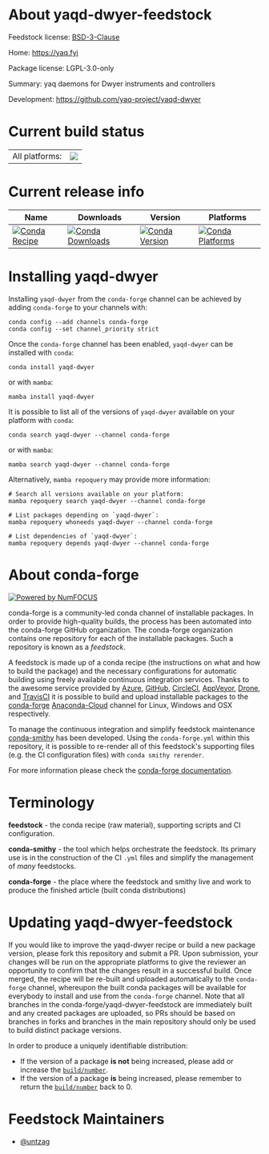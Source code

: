 About yaqd-dwyer-feedstock
==========================

Feedstock license: [BSD-3-Clause](https://github.com/conda-forge/yaqd-dwyer-feedstock/blob/main/LICENSE.txt)

Home: https://yaq.fyi

Package license: LGPL-3.0-only

Summary: yaq daemons for Dwyer instruments and controllers

Development: https://github.com/yaq-project/yaqd-dwyer

Current build status
====================


<table><tr><td>All platforms:</td>
    <td>
      <a href="https://dev.azure.com/conda-forge/feedstock-builds/_build/latest?definitionId=17186&branchName=main">
        <img src="https://dev.azure.com/conda-forge/feedstock-builds/_apis/build/status/yaqd-dwyer-feedstock?branchName=main">
      </a>
    </td>
  </tr>
</table>

Current release info
====================

| Name | Downloads | Version | Platforms |
| --- | --- | --- | --- |
| [![Conda Recipe](https://img.shields.io/badge/recipe-yaqd--dwyer-green.svg)](https://anaconda.org/conda-forge/yaqd-dwyer) | [![Conda Downloads](https://img.shields.io/conda/dn/conda-forge/yaqd-dwyer.svg)](https://anaconda.org/conda-forge/yaqd-dwyer) | [![Conda Version](https://img.shields.io/conda/vn/conda-forge/yaqd-dwyer.svg)](https://anaconda.org/conda-forge/yaqd-dwyer) | [![Conda Platforms](https://img.shields.io/conda/pn/conda-forge/yaqd-dwyer.svg)](https://anaconda.org/conda-forge/yaqd-dwyer) |

Installing yaqd-dwyer
=====================

Installing `yaqd-dwyer` from the `conda-forge` channel can be achieved by adding `conda-forge` to your channels with:

```
conda config --add channels conda-forge
conda config --set channel_priority strict
```

Once the `conda-forge` channel has been enabled, `yaqd-dwyer` can be installed with `conda`:

```
conda install yaqd-dwyer
```

or with `mamba`:

```
mamba install yaqd-dwyer
```

It is possible to list all of the versions of `yaqd-dwyer` available on your platform with `conda`:

```
conda search yaqd-dwyer --channel conda-forge
```

or with `mamba`:

```
mamba search yaqd-dwyer --channel conda-forge
```

Alternatively, `mamba repoquery` may provide more information:

```
# Search all versions available on your platform:
mamba repoquery search yaqd-dwyer --channel conda-forge

# List packages depending on `yaqd-dwyer`:
mamba repoquery whoneeds yaqd-dwyer --channel conda-forge

# List dependencies of `yaqd-dwyer`:
mamba repoquery depends yaqd-dwyer --channel conda-forge
```


About conda-forge
=================

[![Powered by
NumFOCUS](https://img.shields.io/badge/powered%20by-NumFOCUS-orange.svg?style=flat&colorA=E1523D&colorB=007D8A)](https://numfocus.org)

conda-forge is a community-led conda channel of installable packages.
In order to provide high-quality builds, the process has been automated into the
conda-forge GitHub organization. The conda-forge organization contains one repository
for each of the installable packages. Such a repository is known as a *feedstock*.

A feedstock is made up of a conda recipe (the instructions on what and how to build
the package) and the necessary configurations for automatic building using freely
available continuous integration services. Thanks to the awesome service provided by
[Azure](https://azure.microsoft.com/en-us/services/devops/), [GitHub](https://github.com/),
[CircleCI](https://circleci.com/), [AppVeyor](https://www.appveyor.com/),
[Drone](https://cloud.drone.io/welcome), and [TravisCI](https://travis-ci.com/)
it is possible to build and upload installable packages to the
[conda-forge](https://anaconda.org/conda-forge) [Anaconda-Cloud](https://anaconda.org/)
channel for Linux, Windows and OSX respectively.

To manage the continuous integration and simplify feedstock maintenance
[conda-smithy](https://github.com/conda-forge/conda-smithy) has been developed.
Using the ``conda-forge.yml`` within this repository, it is possible to re-render all of
this feedstock's supporting files (e.g. the CI configuration files) with ``conda smithy rerender``.

For more information please check the [conda-forge documentation](https://conda-forge.org/docs/).

Terminology
===========

**feedstock** - the conda recipe (raw material), supporting scripts and CI configuration.

**conda-smithy** - the tool which helps orchestrate the feedstock.
                   Its primary use is in the construction of the CI ``.yml`` files
                   and simplify the management of *many* feedstocks.

**conda-forge** - the place where the feedstock and smithy live and work to
                  produce the finished article (built conda distributions)


Updating yaqd-dwyer-feedstock
=============================

If you would like to improve the yaqd-dwyer recipe or build a new
package version, please fork this repository and submit a PR. Upon submission,
your changes will be run on the appropriate platforms to give the reviewer an
opportunity to confirm that the changes result in a successful build. Once
merged, the recipe will be re-built and uploaded automatically to the
`conda-forge` channel, whereupon the built conda packages will be available for
everybody to install and use from the `conda-forge` channel.
Note that all branches in the conda-forge/yaqd-dwyer-feedstock are
immediately built and any created packages are uploaded, so PRs should be based
on branches in forks and branches in the main repository should only be used to
build distinct package versions.

In order to produce a uniquely identifiable distribution:
 * If the version of a package **is not** being increased, please add or increase
   the [``build/number``](https://docs.conda.io/projects/conda-build/en/latest/resources/define-metadata.html#build-number-and-string).
 * If the version of a package **is** being increased, please remember to return
   the [``build/number``](https://docs.conda.io/projects/conda-build/en/latest/resources/define-metadata.html#build-number-and-string)
   back to 0.

Feedstock Maintainers
=====================

* [@untzag](https://github.com/untzag/)

